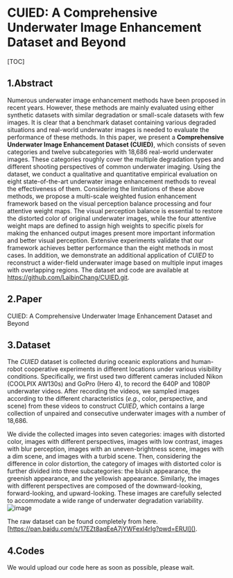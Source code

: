 # CUIED: A Comprehensive Underwater Image Enhancement Dataset and Beyond

[TOC]

## 1.Abstract

Numerous underwater image enhancement methods have been proposed in recent years. However, these methods are mainly evaluated using either synthetic datasets with similar degradation or small-scale datasets with few images. It is clear that a benchmark dataset containing various degraded situations and real-world underwater images is needed to evaluate the performance of these methods. In this paper, we present a **Comprehensive Underwater Image Enhancement Dataset (CUIED)**, which consists of seven categories and twelve subcategories with 18,686 real-world underwater images. These categories roughly cover the multiple degradation types and different shooting perspectives of common underwater imaging. Using the dataset, we conduct a qualitative and quantitative empirical evaluation on eight state-of-the-art underwater image enhancement methods to reveal the effectiveness of them. Considering the limitations of these above methods, we propose a multi-scale weighted fusion enhancement framework based on the visual perception balance processing and four attentive weight maps. The visual perception balance is essential to restore the distorted color of original underwater images, while the four attentive weight maps are defined to assign high weights to specific pixels for making the enhanced output images present more important information and better visual perception. Extensive experiments validate that our framework achieves better performance than the eight methods in most cases. In addition, we demonstrate an additional application of *CUIED* to reconstruct a wider-field underwater image based on multiple input images with overlapping regions. The dataset and code are available at https://github.com/LaibinChang/CUIED.git.

## 2.Paper

CUIED: A Comprehensive Underwater Image Enhancement Dataset and Beyond

## 3.Dataset

The *CUIED* dataset is collected during oceanic explorations and human-robot cooperative experiments in different locations under various visibility conditions. Specifically, we first used two different cameras included Nikon (COOLPIX AW130s) and GoPro (Hero 4), to record the 640P and 1080P underwater videos. After recording the videos, we sampled images according to the different characteristics (*e.g.*, color, perspective, and scene) from these videos to construct *CUIED*, which contains a large collection of unpaired and consecutive underwater images with a number of 18,686.

We divide the collected images into seven categories: images with distorted color, images with different perspectives, images with low contrast, images with blur perception, images with an uneven-brightness scene, images with a dim scene, and images with a turbid scene. Then, considering the difference in color distortion, the category of images with distorted color is further divided into three subcategories: the bluish appearance, the greenish appearance, and the yellowish appearance. Similarly, the images with different perspectives are composed of the downward-looking, forward-looking, and upward-looking. These images are carefully selected to accommodate a wide range of underwater degradation variability.
![image](https://user-images.githubusercontent.com/88143736/168535408-4344d264-bd79-47b0-9897-962510411666.png)

The raw dataset can be found completely from here. [https://pan.baidu.com/s/17EZt8aqEeA7jYWFexl4rIg?pwd=ERUI]().

## 4.Codes

We would upload our code here as soon as possible, please wait.
